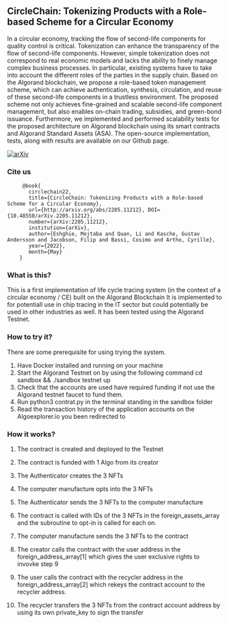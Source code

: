 

## CircleChain: Tokenizing Products with a Role-based Scheme for a Circular Economy 
In a circular economy, tracking the flow of second-life components for quality control is critical. Tokenization can enhance the transparency of the flow of second-life components. However, simple tokenization does not correspond to real economic models and lacks the ability to finely manage complex business processes. In particular, existing systems have to take into account the different roles of the parties in the supply chain. Based on the Algorand blockchain, we propose a role-based token management scheme, which can achieve authentication, synthesis, circulation, and reuse of these second-life components in a trustless environment. The proposed scheme not only achieves fine-grained and scalable second-life component management, but also enables on-chain trading, subsidies, and green-bond issuance. Furthermore, we implemented and performed scalability tests for the proposed architecture on Algorand blockchain using its smart contracts and Algorand Standard Assets (ASA). The open-source implementation, tests, along with results are available on our Github page. 
  
  [![arXiv](https://img.shields.io/badge/arXiv-2205.11212-blue.svg)](https://arxiv.org/abs/2205.11212)

### Cite us

```
     @book{
       circlechain22, 
       title={CircleChain: Tokenizing Products with a Role-based Scheme for a Circular Economy}, 
       url={http://arxiv.org/abs/2205.11212}, DOI={10.48550/arXiv.2205.11212},    
       number={arXiv:2205.11212}, 
       institution={arXiv}, 
       author={Eshghie, Mojtaba and Quan, Li and Kasche, Gustav Andersson and Jacobson, Filip and Bassi, Cosimo and Artho, Cyrille}, 
       year={2022},
       month={May} 
    }
```

### What is this?

This is a first implementation of life cycle tracing system (in the context of a circular economy / CE)  built on the Algorand Blockchain
It is implemented to for potentiall use in chip tracing in the IT sector but could potentially be used in other industries as well.
It has been tested using the Algorand Testnet.

### How to try it?

There are some prerequisite for using trying the system.

1. Have Docker installed and running on your machine
2. Start the Algorand Testnet on by using the following command cd sandbox && ./sandbox testnet up
3. Check that the accounts are used have required funding if not use the Algorand testnet faucet to
   fund them.
4. Run python3 contrat.py in the terminal standing in the sandbox folder
5. Read the transaction history of the application accounts on the Algoexplorer.io you been redirected to

### How it works?

1. The contract is created and deployed to the Testnet
2. The contract is funded with 1 Algo from its creator
3. The Authenticator creates the 3 NFTs
4. The computer manufacture opts into the 3 NFTs
5. The Authenticator sends the 3 NFTs to the computer manufacture

6. The contract is called with IDs of the 3 NFTs in the foreign_assets_array
   and the subroutine to opt-in is called for each on.
7. The computer manufacture sends the 3 NFTs to the contract
8. The creator calls the contract with the user address in the foreign_address_array[1]
   which gives the user exclusive rights to invovke step 9
9. The user calls the contract with the recycler address in the foreign_address_array[2]
   which rekeys the contract account to the recycler address.
10. The recycler transfers the 3 NFTs from the contract account address by using its own private_key
    to sign the transfer
